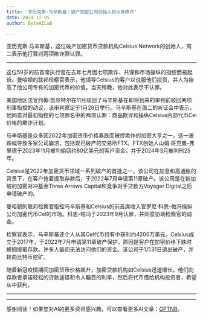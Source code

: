 ```yaml
---
title: '亚历克斯·马辛斯基：破产加密公司创始人将认罪欺诈'
date: 2024-12-05
author: ByteAILab

---
```


亚历克斯·马辛斯基，这位破产加密货币贷款机构Celsius Network的创始人，周二表示他打算对两项欺诈罪认罪。

---
这位59岁的前首席执行官在去年七月因七项欺诈、共谋和市场操纵的指控而被起诉。曼哈顿的联邦检察官表示，他误导Celsius的客户以说服他们投资，并人为抬高了他公司专有的加密代币的价值。当天稍晚，他对此表示不认罪。

美国地区法官约翰·凯尔特尔在11月驳回了马辛斯基在即将到来的审判前驳回两项刑事指控的动议，该审判原定于1月28日举行。马辛斯基在周二的听证会中表示，他同意对最初指控的七项罪名中的两项认罪：商品欺诈和操纵Celsius内部代币Cel价格的欺诈计划。

马辛斯基是众多因2022年加密货币价格暴跌而被控欺诈的加密大亨之一，这一波跌幅导致多家公司崩溃，包括现已破产的交易所FTX。FTX创始人山姆·班克曼-弗里德于2023年11月被判偷窃约80亿美元的客户资金，并于2024年3月被判刑25年。

Celsius是2022年加密货币领域一系列破产的首批之一，该公司在加息和高通胀的背景下，在客户抢着提取存款后，于2022年7月申请第11章破产。该公司是在新加坡的加密对冲基金Three Arrows Capital和竞争对手贷款方Voyager Digital之后申请破产的。

曼哈顿的联邦检察官指控马辛斯基和Celsius的前首席收入官罗尼·科恩-帕冯操纵公司加密代币Cel的市场。科恩-帕冯于2023年9月认罪，并同意协助检察官的调查。

检察官表示，马辛斯基还个人从其Cel代币持有中获利约4200万美元。Celsius成立于2017年，于2022年7月申请第11章破产保护，原因是客户在加密价格下跌时蜂拥提取存款。许多人最初无法访问他们的资金。该公司于1月31日退出破产，并转向比特币挖矿。

随着新冠疫情期间加密货币价格飙升，加密贷款机构如Celsius迅速增长。他们向存款者承诺轻松的贷款途径和令人瞩目的利率，然后将代币借给机构投资者，希望从中获利。

---
---
感谢阅读！如果您对AI的更多资讯感兴趣，可以查看更多AI文章：[GPTNB](https://gptnb.com)。